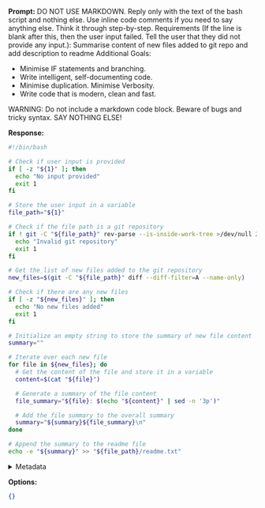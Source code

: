 **Prompt:**
DO NOT USE MARKDOWN.
Reply only with the text of the bash script and nothing else. Use inline code comments if you need to say anything else.
Think it through step-by-step.
Requirements (If the line is blank after this, then the user input failed. Tell the user that they did not provide any input.): Summarise content of new files added to git repo and add description to readme
Additional Goals:
  - Minimise IF statements and branching.
  - Write intelligent, self-documenting code.
  - Minimise duplication. Minimise Verbosity.
  - Write code that is modern, clean and fast.

WARNING: Do not include a markdown code block.
Beware of bugs and tricky syntax. SAY NOTHING ELSE!


**Response:**
```bash
#!/bin/bash

# Check if user input is provided
if [ -z "${1}" ]; then
  echo "No input provided"
  exit 1
fi

# Store the user input in a variable
file_path="${1}"

# Check if the file path is a git repository
if ! git -C "${file_path}" rev-parse --is-inside-work-tree >/dev/null 2>&1; then
  echo "Invalid git repository"
  exit 1
fi

# Get the list of new files added to the git repository
new_files=$(git -C "${file_path}" diff --diff-filter=A --name-only)

# Check if there are any new files
if [ -z "${new_files}" ]; then
  echo "No new files added"
  exit 1
fi

# Initialize an empty string to store the summary of new file content
summary=""

# Iterate over each new file
for file in ${new_files}; do
  # Get the content of the file and store it in a variable
  content=$(cat "${file}")

  # Generate a summary of the file content
  file_summary="${file}: $(echo "${content}" | sed -n '3p')"

  # Add the file summary to the overall summary
  summary="${summary}${file_summary}\n"
done

# Append the summary to the readme file
echo -e "${summary}" >> "${file_path}/readme.txt"
```

<details><summary>Metadata</summary>

- Duration: 9866 ms
- Datetime: 2023-07-26T07:04:28.227045
- Model: gpt-3.5-turbo-0613

</details>

**Options:**
```json
{}
```

